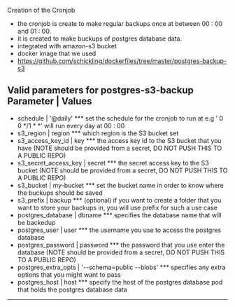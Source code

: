 Creation of the Cronjob
- the cronjob is create to make regular backups once at between 00 : 00 and 01 : 00.
- it is created to make buckups of postgres database data.
- integrated with amazon-s3 bucket
- docker image that we used
- https://github.com/schickling/dockerfiles/tree/master/postgres-backup-s3

Valid parameters for postgres-s3-backup
Parameter                 | Values
---------------------------------------------------------------------------------------------------------------------------------------------------------------- 
- schedule                | '@daily'  *** set the schedule for the cronjob to run at e.g ' 0 0 */1 * *' will run every day at 00 : 00
- s3_region               | region *** which region is the S3 bucket set
- s3_access_key_id        | key *** the access key id to the S3 bucket that you have (NOTE should be provided from a secret, DO NOT PUSH THIS TO A PUBLIC REPO)
- s3_secret_access_key    | secret *** the secret access key to the S3 bucket (NOTE should be provided from a secret, DO NOT PUSH THIS TO A PUBLIC REPO)
- s3_bucket               | my-bucket *** set the bucket name in order to know where the buckups should be saved
- s3_prefix               | backup *** (optional) if you want to create a folder that you want to store your backups in, you will use prefix for such a use case
- postgres_database       | dbname *** specifies the database name that will be backedup 
- postgres_user           | user *** the username you use to access the postgres database
- postgres_password       | password *** the password that you use enter the database (NOTE should be provided from a secret, DO NOT PUSH THIS TO A PUBLIC REPO)
- postgres_extra_opts     | '--schema=public --blobs' *** specifies any extra options that you might want to pass
- postgres_host           | host *** specify the host of the postgres database pod that holds the postgres database data
-----------------------------------------------------------------------------------------------------------------------------------------------------------------
